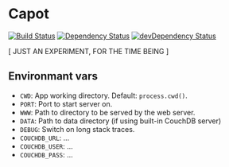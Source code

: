 # Capot

[![Build Status](https://travis-ci.org/lupomontero/capot.svg?branch=master)](https://travis-ci.org/lupomontero/capot)
[![Dependency Status](https://david-dm.org/lupomontero/capot.svg?style=flat)](https://david-dm.org/lupomontero/capot)
[![devDependency Status](https://david-dm.org/lupomontero/capot/dev-status.png)](https://david-dm.org/lupomontero/capot#info=devDependencies)

[ JUST AN EXPERIMENT, FOR THE TIME BEING ]

## Environmant vars

* `CWD`: App working directory. Default: `process.cwd()`.
* `PORT`: Port to start server on.
* `WWW`: Path to directory to be served by the web server.
* `DATA`: Path to data directory (if using built-in CouchDB server)
* `DEBUG`: Switch on long stack traces.
* `COUCHDB_URL`: ...
* `COUCHDB_USER`: ...
* `COUCHDB_PASS`: ...
